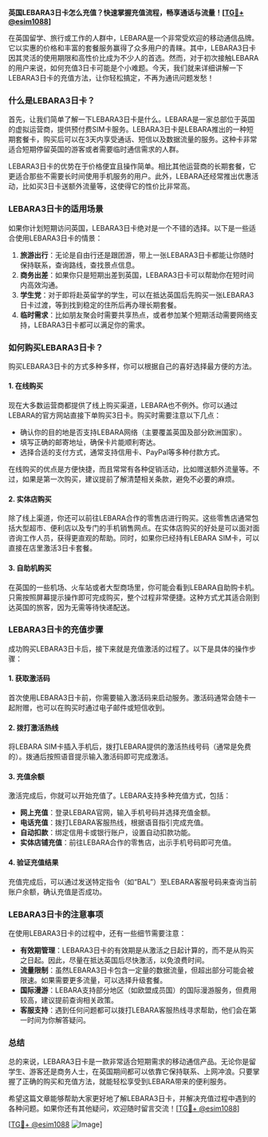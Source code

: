 **英国LEBARA3日卡怎么充值？快速掌握充值流程，畅享通话与流量！[[TG💪+ @esim1088](https://t.me/s/esim1088)]**

在英国留学、旅行或工作的人群中，LEBARA是一个非常受欢迎的移动通信品牌。它以实惠的价格和丰富的套餐服务赢得了众多用户的青睐。其中，LEBARA3日卡因其灵活的使用期限和高性价比成为不少人的首选。然而，对于初次接触LEBARA的用户来说，如何充值3日卡可能是个小难题。今天，我们就来详细讲解一下LEBARA3日卡的充值方法，让你轻松搞定，不再为通讯问题发愁！

### 什么是LEBARA3日卡？

首先，让我们简单了解一下LEBARA3日卡是什么。LEBARA是一家总部位于英国的虚拟运营商，提供预付费SIM卡服务。LEBARA3日卡是LEBARA推出的一种短期套餐卡，购买后可以在3天内享受通话、短信以及数据流量的服务。这种卡非常适合短期停留英国的游客或者需要临时通信需求的人群。

LEBARA3日卡的优势在于价格便宜且操作简单。相比其他运营商的长期套餐，它更适合那些不需要长时间使用手机服务的用户。此外，LEBARA还经常推出优惠活动，比如买3日卡送额外流量等，这使得它的性价比非常高。

### LEBARA3日卡的适用场景

如果你计划短期访问英国，LEBARA3日卡绝对是一个不错的选择。以下是一些适合使用LEBARA3日卡的情景：

1. **旅游出行**：无论是自由行还是跟团游，带上一张LEBARA3日卡都能让你随时保持联系，查询路线，查找景点信息。
2. **商务出差**：如果你只是短期出差到英国，LEBARA3日卡可以帮助你在短时间内高效沟通。
3. **学生党**：对于即将赴英留学的学生，可以在抵达英国后先购买一张LEBARA3日卡过渡，等到找到稳定的住所后再办理长期套餐。
4. **临时需求**：比如朋友聚会时需要共享热点，或者参加某个短期活动需要网络支持，LEBARA3日卡都可以满足你的需求。

### 如何购买LEBARA3日卡？

购买LEBARA3日卡的方式多种多样，你可以根据自己的喜好选择最方便的方法。

#### 1. 在线购买
现在大多数运营商都提供了线上购买渠道，LEBARA也不例外。你可以通过LEBARA的官方网站直接下单购买3日卡。购买时需要注意以下几点：
- 确认你的目的地是否支持LEBARA网络（主要覆盖英国及部分欧洲国家）。
- 填写正确的邮寄地址，确保卡片能顺利寄达。
- 选择合适的支付方式，通常支持信用卡、PayPal等多种付款方式。

在线购买的优点是方便快捷，而且常常有各种促销活动，比如赠送额外流量等。不过，如果是第一次购买，建议提前了解清楚相关条款，避免不必要的麻烦。

#### 2. 实体店购买
除了线上渠道，你还可以前往LEBARA合作的零售店进行购买。这些零售店通常包括大型超市、便利店以及专门的手机销售网点。在实体店购买的好处是可以面对面咨询工作人员，获得更直观的帮助。同时，如果你已经持有LEBARA SIM卡，可以直接在店里激活3日卡套餐。

#### 3. 自助机购买
在英国的一些机场、火车站或者大型商场里，你可能会看到LEBARA自助购卡机。只需按照屏幕提示操作即可完成购买，整个过程非常便捷。这种方式尤其适合刚到达英国的旅客，因为无需等待快递配送。

### LEBARA3日卡的充值步骤

成功购买LEBARA3日卡后，接下来就是充值激活的过程了。以下是具体的操作步骤：

#### 1. 获取激活码
首次使用LEBARA3日卡前，你需要输入激活码来启动服务。激活码通常会随卡一起附赠，也可以在购买时通过电子邮件或短信收到。

#### 2. 拨打激活热线
将LEBARA SIM卡插入手机后，拨打LEBARA提供的激活热线号码（通常是免费的）。拨通后按照语音提示输入激活码即可完成激活。

#### 3. 充值余额
激活完成后，你就可以开始充值了。LEBARA支持多种充值方式，包括：
- **网上充值**：登录LEBARA官网，输入手机号码并选择充值金额。
- **电话充值**：拨打LEBARA客服热线，根据语音指引完成充值。
- **自动扣款**：绑定信用卡或银行账户，设置自动扣款功能。
- **实体店铺充值**：前往LEBARA合作的零售店，出示手机号码即可充值。

#### 4. 验证充值结果
充值完成后，可以通过发送特定指令（如“BAL”）至LEBARA客服号码来查询当前账户余额，确认充值是否成功。

### LEBARA3日卡的注意事项

在使用LEBARA3日卡的过程中，还有一些细节需要注意：

- **有效期管理**：LEBARA3日卡的有效期是从激活之日起计算的，而不是从购买之日起。因此，尽量在抵达英国后尽快激活，以免浪费时间。
- **流量限制**：虽然LEBARA3日卡包含一定量的数据流量，但超出部分可能会被限速。如果需要更多流量，可以选择升级套餐。
- **国际漫游**：LEBARA支持部分地区（如欧盟成员国）的国际漫游服务，但费用较高，建议提前查询相关政策。
- **客服支持**：遇到任何问题都可以拨打LEBARA客服热线寻求帮助，他们会在第一时间为你解答疑问。

### 总结

总的来说，LEBARA3日卡是一款非常适合短期需求的移动通信产品。无论你是留学生、游客还是商务人士，在英国期间都可以依靠它保持联系、上网冲浪。只要掌握了正确的购买和充值方法，就能轻松享受到LEBARA带来的便利服务。

希望这篇文章能够帮助大家更好地了解LEBARA3日卡，并解决充值过程中遇到的各种问题。如果你还有其他疑问，欢迎随时留言交流！[[TG💪+ @esim1088](https://t.me/s/esim1088)]  

[[TG💪+ @esim1088](https://t.me/s/esim1088) ![Image](https://i.postimg.cc/4NQfJmqS/Snipaste-2025-05-13-00-14-12.png)]